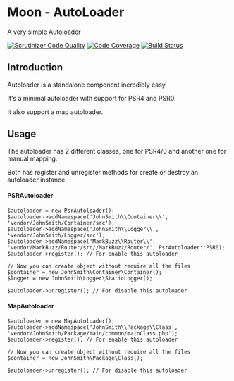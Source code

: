 # Moon - AutoLoader
A very simple Autoloader

[![Scrutinizer Code Quality](https://scrutinizer-ci.com/g/moon-php/autoloader/badges/quality-score.png?b=master)](https://scrutinizer-ci.com/g/moon-php/autoloader/?branch=master)
[![Code Coverage](https://scrutinizer-ci.com/g/moon-php/autoloader/badges/coverage.png?b=master)](https://scrutinizer-ci.com/g/moon-php/autoloader/?branch=master)
[![Build Status](https://scrutinizer-ci.com/g/moon-php/autoloader/badges/build.png?b=master)](https://scrutinizer-ci.com/g/moon-php/autoloader/build-status/master)

## Introduction
Autoloader is a standalone component incredibly easy.

It's a minimal autoloader with support for PSR4 and PSR0.

It also support a map autoloader.


## Usage

The autoloader has 2 different classes, one for PSR4/0 and another one for manual mapping.

Both has register and unregister methods for create or destroy an autoloader instance.
 
#### PSRAutoloader

    $autoloader = new PsrAutoloader();
    $autoloader->addNamespace('JohnSmith\\Container\\', 'vendor/JohnSmith/Container/src');
    $autoloader->addNamespace('JohnSmith\\Logger\\', 'vendor/JohnSmith/Logger/src');
    $autoloader->addNamespace('MarkBuzz\\Router\\', 'vendor/MarkBuzz/Router/src//MarkBuzz/Router/', PsrAutoloader::PSR0);
    $autoloader->register(); // For enable this autoloader 
    
    // Now you can create object without require all the files
    $container = new JohnSmith\Container\Container();
    $logger = new JohnSmith\Logger\StaticLogger();
    
    $autoloader->unregister(); // For disable this autoloader

#### MapAutoloader

    $autoloader = new MapAutoloader();
    $autoloader->addNamespace('JohnSmith\\Package\\Class', 'vendor/JohnSmith/Package/main/common/mainClass.php');
    $autoloader->register(); // For enable this autoloader
    
    // Now you can create object without require all the files
    $container = new JohnSmith\Package\Class();
    
    $autoloader->unregister(); // For disable this autoloader
